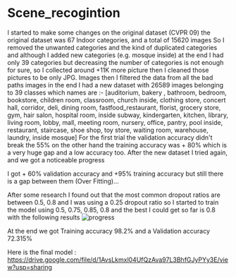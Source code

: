 # Scene_recogintion
I started to make some changes on the original dataset (CVPR 09) the 
original dataset was 67 Indoor categories, and a total of 15620 images
So I removed the unwanted categories and the kind of duplicated categories 
and although I added new categories (e.g. mosque inside) at the end I had 
only 39 categories but decreasing the number of categories is not enough for 
sure, so I collected around +11K more picture then I cleaned those 
pictures to be only JPG.
Images then I filtered the data from all the bad paths images in the end I
had a new dataset with 26589 images belonging to 39 classes which names 
are :-
[auditorium, bakery , bathroom, bedroom, bookstore, children room, 
classroom, church inside, clothing store, concert hall, corridor, deli, dining 
room, fastfood_restaurant, florist, grocery store, gym, hair salon, hospital 
room, inside subway, kindergarten, kitchen, library, living room, lobby, mall, 
meeting room, nursery, office, pantry, pool inside, restaurant, staircase, shoe 
shop, toy store, waiting room, warehouse, laundry, inside mosque] 
For the first trial the validation accuracy didn't break the 55% on the other 
hand the training accuracy was + 80% which is a very huge gap and a low 
accuracy too.
After the new dataset I tried again, and we got a noticeable progress

I got + 60% validation accuracy and +95% training accuracy but still there is a 
gap between them (Over Fitting)…

After some research I found out that the most common dropout ratios are 
between 0.5, 0.8 and I was using a 0.25 dropout ratio so I started to 
train the model using 0.5, 0.75, 0.85, 0.8 and the best I could get so far is 0.8 
with the following results
![progress](https://github.com/Ali0Hassan/Scene_recogintion/assets/92372680/15c6ecf6-5f4e-4c14-94d9-8a8e31bbe2da)

At the end we got Training accuracy 98.2% and a Validation accuracy 72.315%


Here is the final model : https://drive.google.com/file/d/1AvsLkmxl04UfQzAva97L3BhfGJyPYy3E/view?usp=sharing




